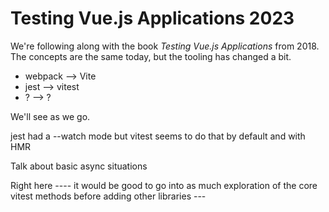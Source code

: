 # Testing Vue.js Applications 2023

We're following along with the book _Testing Vue.js Applications_ from 2018. The concepts are the same today, but the tooling has changed a bit.

- webpack --> Vite
- jest --> vitest
- ? --> ?

We'll see as we go.

jest had a --watch mode but vitest seems to do that by default and with HMR

Talk about basic async situations

Right here ---- it would be good to go into as much exploration of the core vitest methods before adding other libraries ---
